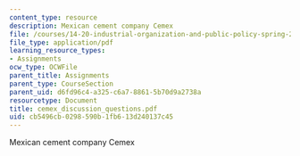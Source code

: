 ```yaml
---
content_type: resource
description: Mexican cement company Cemex
file: /courses/14-20-industrial-organization-and-public-policy-spring-2003/cb5496cb0298590b1fb613d240137c45_cemex_discussion_questions.pdf
file_type: application/pdf
learning_resource_types:
- Assignments
ocw_type: OCWFile
parent_title: Assignments
parent_type: CourseSection
parent_uid: d6fd96c4-a325-c6a7-8861-5b70d9a2738a
resourcetype: Document
title: cemex_discussion_questions.pdf
uid: cb5496cb-0298-590b-1fb6-13d240137c45
---
```

Mexican cement company Cemex

